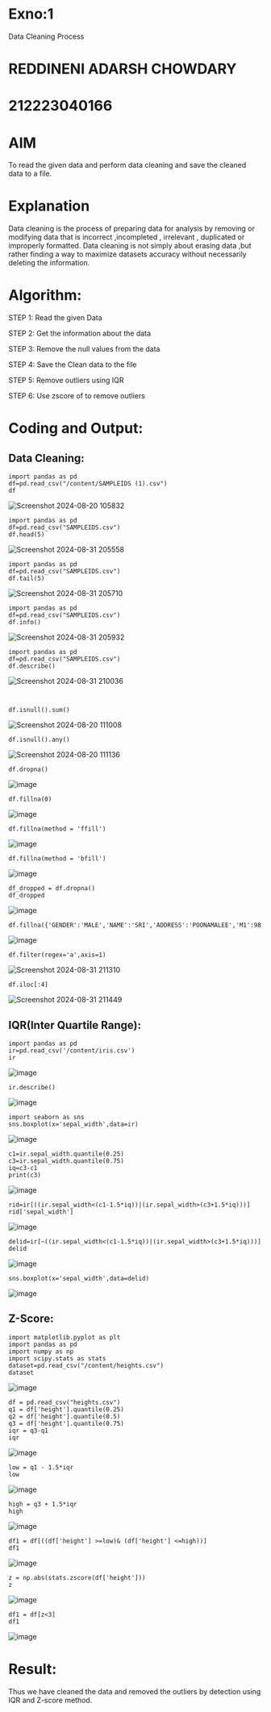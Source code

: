 # Exno:1
Data Cleaning Process
# REDDINENI ADARSH CHOWDARY 
# 212223040166
# AIM
To read the given data and perform data cleaning and save the cleaned data to a file.

# Explanation
Data cleaning is the process of preparing data for analysis by removing or modifying data that is incorrect ,incompleted , irrelevant , duplicated or improperly formatted. Data cleaning is not simply about erasing data ,but rather finding a way to maximize datasets accuracy without necessarily deleting the information.

# Algorithm:
STEP 1: Read the given Data

STEP 2: Get the information about the data

STEP 3: Remove the null values from the data

STEP 4: Save the Clean data to the file

STEP 5: Remove outliers using IQR

STEP 6: Use zscore of to remove outliers

# Coding and Output:
## Data Cleaning:
```
import pandas as pd
df=pd.read_csv("/content/SAMPLEIDS (1).csv")
df
```
![Screenshot 2024-08-20 105832](https://github.com/user-attachments/assets/cc502500-1e06-4b9c-a8aa-b7ef665ef0ef)

```
import pandas as pd
df=pd.read_csv("SAMPLEIDS.csv")
df.head(5)
```
![Screenshot 2024-08-31 205558](https://github.com/user-attachments/assets/4042e07c-31b9-4c71-af35-f80e91edbe21)


```
import pandas as pd
df=pd.read_csv("SAMPLEIDS.csv")
df.tail(5)
```
  ![Screenshot 2024-08-31 205710](https://github.com/user-attachments/assets/0575f3a8-ff30-4118-a4b9-b7c15dcdb703)

```
import pandas as pd
df=pd.read_csv("SAMPLEIDS.csv")
df.info()
```
![Screenshot 2024-08-31 205932](https://github.com/user-attachments/assets/4edc7812-add4-4416-ade4-8421712a96ba)

```
import pandas as pd
df=pd.read_csv("SAMPLEIDS.csv")
df.describe()
```
![Screenshot 2024-08-31 210036](https://github.com/user-attachments/assets/71423f43-527f-44b3-85d6-a9d60460ab9e)

```


df.isnull().sum()
```
![Screenshot 2024-08-20 111008](https://github.com/user-attachments/assets/f36c78ab-7c9b-48a4-ac3f-427b27b9aaf8)

```
df.isnull().any()
```
![Screenshot 2024-08-20 111136](https://github.com/user-attachments/assets/2c478196-b344-42e6-8fea-17738951d1b2)

```
df.dropna()
```
![image](https://github.com/user-attachments/assets/18c475aa-b7a0-428e-8273-23641baa2143)

```
df.fillna(0)
```
![image](https://github.com/user-attachments/assets/3433c4f3-9178-45e4-b8b5-5b271242ba99)

```
df.fillna(method = 'ffill')
```
![image](https://github.com/user-attachments/assets/dc0ed96a-37ef-4000-8331-f79a4b8ad333)
```
df.fillna(method = 'bfill')
```
![image](https://github.com/user-attachments/assets/ce956411-81f4-4f45-9c07-a6fa1bbe58a6)

```
df_dropped = df.dropna()
df_dropped
```
![image](https://github.com/user-attachments/assets/15da5cb3-3b2f-445e-a758-83c05c57bac2)

```
df.fillna({'GENDER':'MALE','NAME':'SRI','ADDRESS':'POONAMALEE','M1':98,'M2':87,'M3':76,'M4':92,'TOTAL':305,'AVG':89.999999})
```
![image](https://github.com/user-attachments/assets/7da459ae-b31f-45ca-ba60-56b536af2d96)
```
df.filter(regex='a',axis=1)
```

![Screenshot 2024-08-31 211310](https://github.com/user-attachments/assets/7196b7b8-cc36-49b8-857d-464b7c0df9d5)
```
df.iloc[:4]
```
![Screenshot 2024-08-31 211449](https://github.com/user-attachments/assets/8566bb71-62cc-42bc-b45d-e704bbb692cc)



## IQR(Inter Quartile Range):
```
import pandas as pd
ir=pd.read_csv('/content/iris.csv')
ir
```
![image](https://github.com/user-attachments/assets/519bb2b1-8d6b-402a-b9d0-739a6a1e1237)

```
ir.describe()
```
![image](https://github.com/user-attachments/assets/bb167155-e758-448f-8d1a-94a8116d9c47)

```
import seaborn as sns
sns.boxplot(x='sepal_width',data=ir)
```
![image](https://github.com/user-attachments/assets/39678f2b-6625-44d7-ab48-7fe54058d56e)

```
c1=ir.sepal_width.quantile(0.25)
c3=ir.sepal_width.quantile(0.75)
iq=c3-c1
print(c3)
```
![image](https://github.com/user-attachments/assets/54d17860-3829-4e64-8f06-c6aa758da18e)

```
rid=ir[((ir.sepal_width<(c1-1.5*iq))|(ir.sepal_width>(c3+1.5*iq)))]
rid['sepal_width']
```
![image](https://github.com/user-attachments/assets/3bebcdc0-c9b1-4fc4-8f9d-89067d596908)

```
delid=ir[~((ir.sepal_width<(c1-1.5*iq))|(ir.sepal_width>(c3+1.5*iq)))]
delid
```
![image](https://github.com/user-attachments/assets/b3999232-7877-4171-9e85-ebf3f46e6ea1)

```
sns.boxplot(x='sepal_width',data=delid)
```
![image](https://github.com/user-attachments/assets/096e1d91-a7e3-43d1-b656-ee68f3482663)

## Z-Score:
```
import matplotlib.pyplot as plt
import pandas as pd
import numpy as np
import scipy.stats as stats
dataset=pd.read_csv("/content/heights.csv")
dataset
```
![image](https://github.com/user-attachments/assets/af93173a-67ea-4f83-9374-d79f06f59a03)

```
df = pd.read_csv("heights.csv")
q1 = df['height'].quantile(0.25)
q2 = df['height'].quantile(0.5)
q3 = df['height'].quantile(0.75)
iqr = q3-q1
iqr
```
![image](https://github.com/user-attachments/assets/6be7abf8-0adc-4d9b-8020-d13f21d810a9)

```
low = q1 - 1.5*iqr
low
```
![image](https://github.com/user-attachments/assets/661d3847-9cd3-4d0f-9395-b483c849dc59)

```
high = q3 + 1.5*iqr
high
```
![image](https://github.com/user-attachments/assets/6524cea5-dfdc-417f-bdd4-07fc5acdae34)

```
df1 = df[((df['height'] >=low)& (df['height'] <=high))]
df1
```
![image](https://github.com/user-attachments/assets/5a2da5cd-6779-4dc7-88b0-c17bc8d204be)

```
z = np.abs(stats.zscore(df['height']))
z
```
![image](https://github.com/user-attachments/assets/5b0b7dd5-d77a-4bb5-9adb-16400ceea6d4)

```
df1 = df[z<3]
df1
```
![image](https://github.com/user-attachments/assets/c672751c-9c06-4712-a6db-a70a5b369fdf)

# Result:
Thus we have cleaned the data and removed the outliers by detection using IQR and Z-score method.
